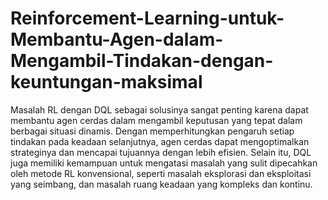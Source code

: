 # Reinforcement-Learning-untuk-Membantu-Agen-dalam-Mengambil-Tindakan-dengan-keuntungan-maksimal
Masalah RL dengan DQL sebagai solusinya sangat penting karena dapat membantu agen cerdas dalam mengambil keputusan yang tepat dalam berbagai situasi dinamis. Dengan memperhitungkan pengaruh setiap tindakan pada keadaan selanjutnya, agen cerdas dapat mengoptimalkan strateginya dan mencapai tujuannya dengan lebih efisien. Selain itu, DQL juga memiliki kemampuan untuk mengatasi masalah yang sulit dipecahkan oleh metode RL konvensional, seperti masalah eksplorasi dan eksploitasi yang seimbang, dan masalah ruang keadaan yang kompleks dan kontinu.
